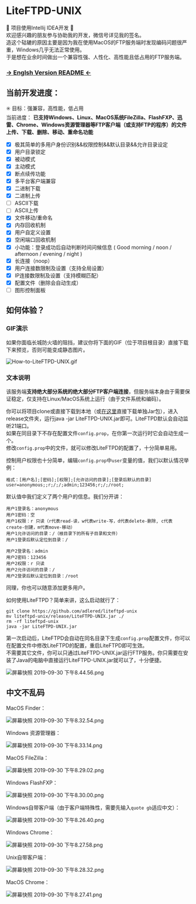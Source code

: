 # LiteFTPD-UNIX
🚧 项目使用Intellij IDEA开发 🚧  
欢迎感兴趣的朋友参与协助我的开发，微信号详见我的签名。  
造这个轱辘的原因主要是因为我在使用MacOS的FTP服务端时发现编码问题很严重，Windows几乎无法正常使用。  
于是想在业余时间做出一个兼容性强、人性化、高性能且低占用的FTP服务端。  

### [→ Englsh Version README ←](https://github.com/AdlerED/LiteFTPD-UNIX/blob/master/README-EN.md)

## 当前开发进度：
✳️ 目标：强兼容，高性能，低占用  
当前进度： **已支持Windows、Linux、MacOS系统FileZilla、FlashFXP、迅雷、Chrome、Windows资源管理器等FTP客户端（或支持FTP的程序）的文件上传、下载、删除、移动、重命名功能**

- [x] 极其简单的多用户身份识别&&权限控制&&默认目录&&允许目录设定  
- [x] 用户目录锁定  
- [x] 被动模式  
- [x] 主动模式  
- [x] 断点续传功能  
- [x] 多平台客户端兼容  
- [x] 二进制下载  
- [x] 二进制上传  
- [ ] ASCII下载  
- [ ] ASCII上传  
- [x] 文件移动/重命名
- [x] 内存回收机制  
- [x] 用户自定义设置  
- [x] 空闲端口回收机制  
- [x] 小功能：登录成功后自动判断时间问候信息 ( Good morning / noon / afternoon / evening / night )
- [x] 长连接（noop）
- [x] 用户连接数限制及设置（支持全局设置）
- [x] IP连接数限制及设置（支持模糊匹配）
- [x] 配置文件（删除会自动生成）
- [ ] 图形控制面板

## 如何体验？

### GIF演示

如果你面临长城防火墙的阻挡，建议你将下面的GIF（位于项目根目录）直接下载下来预览，否则可能变成静态图片。

![How-to-LiteFTPD-UNIX.gif](/How-to-LiteFTPD-UNIX.gif)

### 文本说明

该服务端**支持绝大部分系统的绝大部分FTP客户端连接**，但服务端本身由于需要保证稳定，仅支持在Linux/MacOS系统上运行（由于文件系统和编码）。  

你可以将项目clone或直接下载到本地（或[在这里](https://github.com/AdlerED/LiteFTPD-UNIX/releases)直接下载单独Jar包），进入release文件夹，运行java -jar LiteFTPD-UNIX.jar即可。LiteFTPD默认会自动监听21端口。  
如果在同目录下不存在配置文件`config.prop`，在你第一次运行时它会自动生成一个。  
修改`config.prop`中的文件，就可以修改LiteFTPD的配置了，十分简单易用。  

控制用户权限也十分简单，编辑`config.prop`中`user`变量的值，我们以默认情况举例：  
```
格式：[用户名];[密码];[权限];[允许访问的目录];[登录后默认的目录]
user=anonymous;;r;/;/;admin;123456;r;/;/root;
```
默认值中我们定义了两个用户的信息。我们分开讲：  

```
用户1登录名：anonymous
用户1密码：空
用户1权限：r 只读（r代表read-读，w代表write-写，d代表delete-删除, c代表create-创建，m代表move-移动）
用户1允许访问的目录：/（根目录下的所有子目录和文件） 
用户1登录后默认定位到目录：/

用户2登录名：admin
用户2密码：123456
用户2权限：r 只读
用户2允许访问的目录：/
用户2登录后默认定位到目录：/root
```

同理，你也可以随意添加更多用户。  
  
如何使用LiteFTPD？简单来讲，这么启动就行了：  

```
git clone https://github.com/adlered/liteftpd-unix
mv liteftpd-unix/release/LiteFTPD-UNIX.jar ./
rm -rf liteftpd-unix
java -jar LiteFTPD-UNIX.jar
```

第一次启动后，LiteFTPD会自动在同名目录下生成`config.prop`配置文件，你可以在配置文件中修改LiteFTPD的配置，重启LiteFTPD即可生效。  
不需要其它文件，你可以只通过LiteFTPD-UNIX.jar运行FTP服务。你只需要在安装了Java的电脑中直接运行LiteFTPD-UNIX.jar就可以了，十分便捷。  

![屏幕快照 2019-09-30 下午8.44.56.png](https://pic.stackoverflow.wiki/uploadImages/79a47e02-0623-427f-ae43-e08ab4be11f9.png) 

## 中文不乱码

MacOS Finder：

![屏幕快照 2019-09-30 下午8.32.54.png](https://pic.stackoverflow.wiki/uploadImages/0b1f4d52-16f0-447f-9e00-ac01d2d0309c.png)

Windows 资源管理器：

![屏幕快照 2019-09-30 下午8.33.14.png](https://pic.stackoverflow.wiki/uploadImages/cb097630-5819-4d97-9c2a-18cbc77e9cb3.png)

MacOS FileZilla：

![屏幕快照 2019-09-30 下午8.29.02.png](https://pic.stackoverflow.wiki/uploadImages/1afb6892-7bbd-43e5-aa41-3adf6ac33db6.png)

Windows FlashFXP：

![屏幕快照 2019-09-30 下午8.30.00.png](https://pic.stackoverflow.wiki/uploadImages/8903355f-a31b-41cf-83df-5a7e534d8855.png)

Windows自带客户端（由于客户端特殊性，需要先输入`quote gb`适应中文）：

![屏幕快照 2019-09-30 下午8.26.40.png](https://pic.stackoverflow.wiki/uploadImages/4a9b1c25-90df-44c1-ba14-c463b98089f5.png)

Windows Chrome：

![屏幕快照 2019-09-30 下午8.27.58.png](https://pic.stackoverflow.wiki/uploadImages/c8962604-35b3-49c8-b840-36c7a54ede08.png)

Unix自带客户端：

![屏幕快照 2019-09-30 下午8.28.32.png](https://pic.stackoverflow.wiki/uploadImages/067ea9f1-3bc1-4841-b45a-9375b0b53128.png)

MacOS Chrome：

![屏幕快照 2019-09-30 下午8.27.41.png](https://pic.stackoverflow.wiki/uploadImages/f7257a4a-b892-4401-82bf-c92b92abe00d.png)